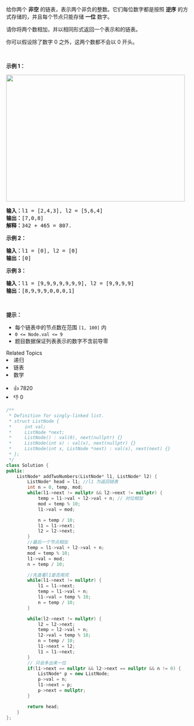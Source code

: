 <p>给你两个 <strong>非空</strong> 的链表，表示两个非负的整数。它们每位数字都是按照 <strong>逆序</strong> 的方式存储的，并且每个节点只能存储 <strong>一位</strong> 数字。</p>

<p>请你将两个数相加，并以相同形式返回一个表示和的链表。</p>

<p>你可以假设除了数字 0 之外，这两个数都不会以 0 开头。</p>

<p> </p>

<p><strong>示例 1：</strong></p>
<img alt="" src="https://assets.leetcode-cn.com/aliyun-lc-upload/uploads/2021/01/02/addtwonumber1.jpg" style="width: 483px; height: 342px;" />
<pre>
<strong>输入：</strong>l1 = [2,4,3], l2 = [5,6,4]
<strong>输出：</strong>[7,0,8]
<strong>解释：</strong>342 + 465 = 807.
</pre>

<p><strong>示例 2：</strong></p>

<pre>
<strong>输入：</strong>l1 = [0], l2 = [0]
<strong>输出：</strong>[0]
</pre>

<p><strong>示例 3：</strong></p>

<pre>
<strong>输入：</strong>l1 = [9,9,9,9,9,9,9], l2 = [9,9,9,9]
<strong>输出：</strong>[8,9,9,9,0,0,0,1]
</pre>

<p> </p>

<p><strong>提示：</strong></p>

<ul>
	<li>每个链表中的节点数在范围 <code>[1, 100]</code> 内</li>
	<li><code>0 <= Node.val <= 9</code></li>
	<li>题目数据保证列表表示的数字不含前导零</li>
</ul>
<div><div>Related Topics</div><div><li>递归</li><li>链表</li><li>数学</li></div></div><br><div><li>👍 7820</li><li>👎 0</li></div>


```C++
/**
 * Definition for singly-linked list.
 * struct ListNode {
 *     int val;
 *     ListNode *next;
 *     ListNode() : val(0), next(nullptr) {}
 *     ListNode(int x) : val(x), next(nullptr) {}
 *     ListNode(int x, ListNode *next) : val(x), next(next) {}
 * };
 */
class Solution {
public:
    ListNode* addTwoNumbers(ListNode* l1, ListNode* l2) {
        ListNode* head = l1; //l1 为返回链表
        int n = 0, temp, mod;
        while(l1->next != nullptr && l2->next != nullptr) {
            temp = l1->val + l2->val + n; // 对位相加
            mod = temp % 10;
            l1->val = mod;

            n = temp / 10;
            l1 = l1->next;
            l2 = l2->next;
        }
        //最后一个节点相加
        temp = l1->val + l2->val + n;
        mod = temp % 10;
        l1->val = mod;
        n = temp / 10;

        //先查看l1是否用完
        while(l1->next != nullptr) {
            l1 = l1->next;
            temp = l1->val + n;
            l1->val = temp % 10;
            n = temp / 10;
        }

        while(l2->next != nullptr) {
            l2 = l2->next;
            temp = l2->val + n;
            l2->val = temp % 10;
            n = temp / 10;
            l1->next = l2;
            l1 = l1->next;
        }
        // 只会多出来一位
        if(l1->next == nullptr && l2->next == nullptr && n != 0) {
            ListNode* p = new ListNode;
            p->val = n;
            l1->next = p;
            p->next = nullptr;
        }

        return head;
    }
};
```
